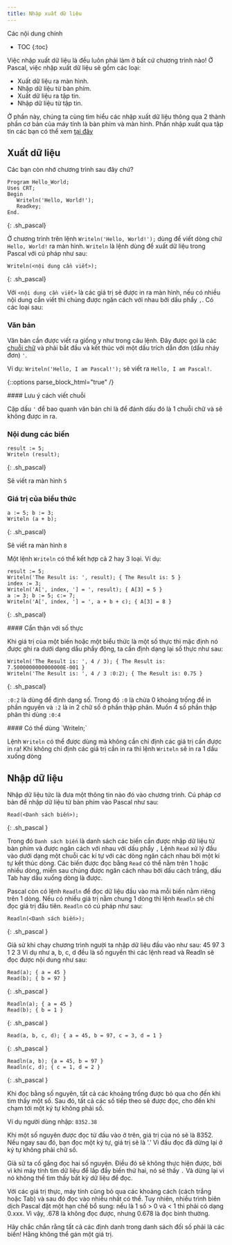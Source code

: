 ```yaml
---
title: Nhập xuất dữ liệu
---
```


Các nội dung chính
- TOC
{:toc}

Việc nhập xuất dữ liệu là đều luôn phải làm ở bất cứ chương trình nào! Ở Pascal, việc nhập xuất dữ liệu sẽ gồm các loại:

- Xuất dữ liệu ra màn hình.
- Nhập dữ liệu từ bàn phím.
- Xuất dữ liệu ra tập tin.
- Nhập dữ liệu từ tập tin.

Ở phần này, chúng ta cùng tìm hiểu các nhập xuất dữ liệu thông qua 2 thành phần cơ bản của máy tính là bàn phím và màn hình. Phần nhập xuất qua tập tin các bạn có thể xem [tại đây](/dev/pascal/files)

## Xuất dữ liệu

Các bạn còn nhớ chương trình sau đây chứ?

```
Program Hello_World;
Uses CRT;
Begin
   Writeln('Hello, World!');
   Readkey;
End.
```
{: .sh_pascal}

Ở chương trình trên lệnh `Writeln('Hello, World!');` dùng để viết dòng chữ `Hello, World!` ra màn hình. `Writeln` là lệnh dùng để xuất dữ liệu trong Pascal với cú pháp như sau:

```
Writeln(<nội dung cần viết>);
```
{: .sh_pascal}

Với `<nội dung cần viết>` là các giá trị sẽ được in ra màn hình, nếu có nhiều nội dung cần viết thì chúng được ngăn cách với nhau bởi dấu phẩy `,`. Có các loại sau:

### Văn bản

Văn bản cần được viết ra giống y như trong câu lệnh. Đây được gọi là các [chuỗi chữ](/dev/pascal/strings) và phải bắt đầu và kết thúc với một dấu trích dẫn đơn (dấu nháy đơn) `'`.

Ví dụ: `Writeln('Hello, I am Pascal!');` sẽ viết ra `Hello, I am Pascal!`.

{::options parse_block_html="true" /}
<div class="note info">
#### Lưu ý cách viết chuỗi

Cặp dấu `'` để bao quanh văn bản chỉ là để đánh dấu đó là 1 chuỗi chữ và sẽ không được in ra.
</div>

### Nội dung các biến

```
result := 5;
Writeln (result);
```
{: .sh_pascal}

Sẽ viết ra màn hình `5`

### Giá trị của biểu thức

```
a := 5; b := 3;
Writeln (a + b);
```
{: .sh_pascal}

Sẽ viết ra màn hình `8`

Một lệnh `Writeln` có thể kết hợp cả 2 hay 3 loại. Ví dụ:

```
result := 5;
Writeln('The Result is: ', result); { The Result is: 5 }
index := 3;
Writeln('A[', index, '] = ', result); { A[3] = 5 }
a := 3; b := 5; c:= 7;
Writeln('A[', index, '] = ', a + b + c); { A[3] = 8 }
```
{: .sh_pascal}

<div class="note warning">
#### Cẩn thận với số thực

Khi giá trị của một biến hoặc một biểu thức là một số thực thì mặc định nó được ghi ra dưới dạng dấu phẩy động, ta cần định dạng lại số thực như sau:

```
Writeln('The Result is: ', 4 / 3); { The Result is: 7.5000000000000000E-001 }
Writeln('The Result is: ', 4 / 3 :0:2); { The Result is: 0.75 }
```
{: .sh_pascal}

`:0:2` là dùng để định dạng số. Trong đó `:0` là chừa 0 khoảng trống để in phần nguyên và `:2` là in 2 chữ số ở phần thập phân. Muốn 4 số phần thập phân thì dùng `:0:4`
</div>

<div class="note">
#### Có thể dùng `Writeln;`

Lệnh `Writeln` có thể được dùng mà không cần chỉ định các giá trị cần được in ra! Khi không chỉ định các giá trị cần in ra thì lệnh `Writeln` sẽ in ra 1 dấu xuống dòng
</div>

## Nhập dữ liệu

Nhập dữ liệu tức là đưa một thông tin nào đó vào chương trình. Cú pháp cơ bản để nhập dữ liệu từ bàn phím vào Pascal như sau:

``` text
Read(<Danh sách biến>);
```
{: .sh_pascal }

Trong đó `Danh sách biến` là danh sách các biến cần được nhập dữ liệu từ bàn phím và được ngăn cách với nhau vởi dấu phẩy     `,` 
Lệnh `Read` xử lý đầu vào dưới dạng một chuỗi các kí tự với các dòng ngăn cách nhau bởi một kí tự kết thúc dòng. Các biến được đọc bằng `Read` có thể nằm trên 1 hoặc nhiều dòng, miễn sau chúng được ngăn cách nhau bởi dấu cách trắng, dấu Tab hay dấu xuống dòng là được.

Pascal còn có lệnh `Readln` để đọc dữ liệu đầu vào mà mỗi biến nằm riêng trên 1 dòng. Nếu có nhiều giá trị nằm chung 1 dòng thì lệnh `Readln` sẽ chỉ đọc giá trị đầu tiên. `Readln` có cú pháp như sau:

``` text
Readln(<Danh sách biến>);
```
{: .sh_pascal }

Giả sử khi chạy chương trình người ta nhập dữ liệu đầu vào như sau:
45 97 3
1 2 3
Ví dụ như a, b, c, d đều là số nguyền thì các lệnh read và Readln sẽ đọc được nội dung như sau:

``` text
Read(a); { a = 45 }		
Read(b); { b = 97 }
```
{: .sh_pascal }
```
Readln(a); { a = 45 }
Read(b); { b = 1 }
```
{: .sh_pascal }
```
Read(a, b, c, d); { a = 45, b = 97, c = 3, d = 1 }
```
{: .sh_pascal }
```
Readln(a, b); {a = 45, b = 97 }
Readln(c, d); { c = 1, d = 2 }
```
{: .sh_pascal }

Khi đọc bằng số nguyên, tất cả các khoảng trống được bỏ qua cho đến khi tìm thấy một số. Sau đó, tất cả các số tiếp theo sẽ được đọc, cho đến khi chạm tới một ký tự không phải số.

Ví dụ người dùng nhập: `8352.38`

Khi một số nguyên được đọc từ đầu vào ở trên, giá trị của nó sẽ là 8352. Nếu ngay sau đó, bạn đọc một ký tự, giá trị sẽ là '.' Vì đầu đọc đã dừng lại ở ký tự không phải chữ số.

Giả sử ta cố gắng đọc hai số nguyên. Điều đó sẽ không thực hiện được, bởi vì khi máy tính tìm dữ liệu để lấp đầy biến thứ hai, nó sẽ thấy `.` Và dừng lại vì nó không thể tìm thấy bất kỳ dữ liệu để đọc.

Với các giá trị thực, máy tính cũng bỏ qua các khoảng cách (cách trắng hoặc Tab) và sau đó đọc vào nhiều nhất có thể. Tuy nhiên, nhiều trình biên dịch Pascal đặt một hạn chế bổ sung: nếu là 1 số > 0 và < 1 thì phải có dạng 0.xxx. Vì vậy, .678 là không đọc được, nhưng 0.678 là đọc bình thường.

Hãy chắc chắn rằng tất cả các định danh trong danh sách đối số phải là các biến! Hằng không thể gán một giá trị.
